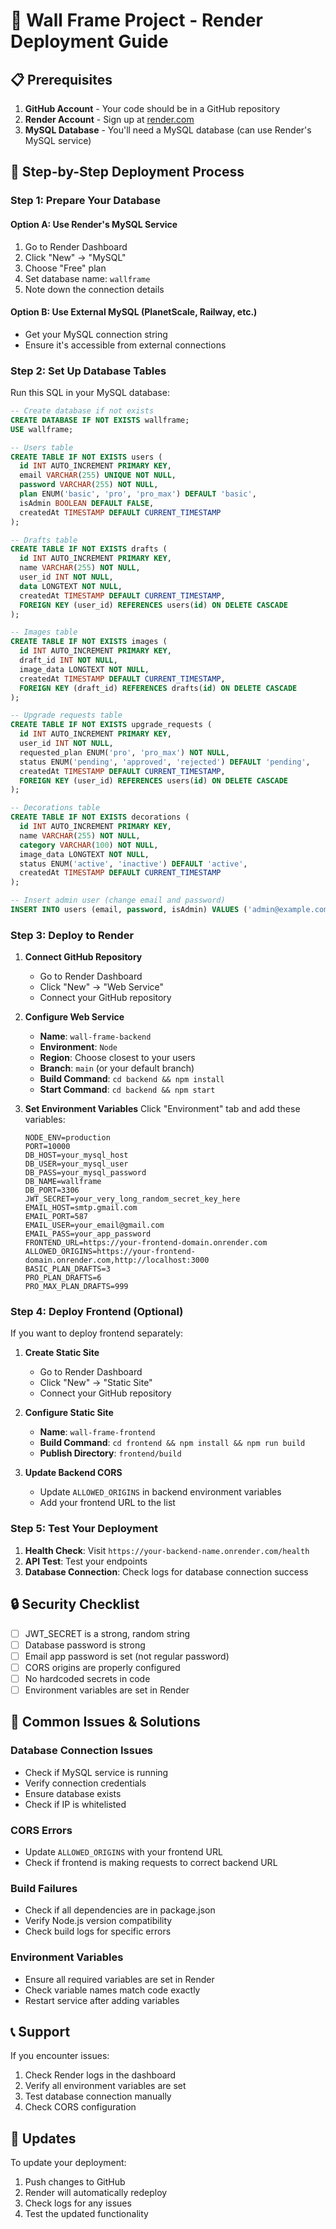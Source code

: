 # 🚀 Wall Frame Project - Render Deployment Guide

## 📋 Prerequisites

1. **GitHub Account** - Your code should be in a GitHub repository
2. **Render Account** - Sign up at [render.com](https://render.com)
3. **MySQL Database** - You'll need a MySQL database (can use Render's MySQL service)

## 🔧 Step-by-Step Deployment Process

### Step 1: Prepare Your Database

#### Option A: Use Render's MySQL Service
1. Go to Render Dashboard
2. Click "New" → "MySQL"
3. Choose "Free" plan
4. Set database name: `wallframe`
5. Note down the connection details

#### Option B: Use External MySQL (PlanetScale, Railway, etc.)
- Get your MySQL connection string
- Ensure it's accessible from external connections

### Step 2: Set Up Database Tables

Run this SQL in your MySQL database:

```sql
-- Create database if not exists
CREATE DATABASE IF NOT EXISTS wallframe;
USE wallframe;

-- Users table
CREATE TABLE IF NOT EXISTS users (
  id INT AUTO_INCREMENT PRIMARY KEY,
  email VARCHAR(255) UNIQUE NOT NULL,
  password VARCHAR(255) NOT NULL,
  plan ENUM('basic', 'pro', 'pro_max') DEFAULT 'basic',
  isAdmin BOOLEAN DEFAULT FALSE,
  createdAt TIMESTAMP DEFAULT CURRENT_TIMESTAMP
);

-- Drafts table
CREATE TABLE IF NOT EXISTS drafts (
  id INT AUTO_INCREMENT PRIMARY KEY,
  name VARCHAR(255) NOT NULL,
  user_id INT NOT NULL,
  data LONGTEXT NOT NULL,
  createdAt TIMESTAMP DEFAULT CURRENT_TIMESTAMP,
  FOREIGN KEY (user_id) REFERENCES users(id) ON DELETE CASCADE
);

-- Images table
CREATE TABLE IF NOT EXISTS images (
  id INT AUTO_INCREMENT PRIMARY KEY,
  draft_id INT NOT NULL,
  image_data LONGTEXT NOT NULL,
  createdAt TIMESTAMP DEFAULT CURRENT_TIMESTAMP,
  FOREIGN KEY (draft_id) REFERENCES drafts(id) ON DELETE CASCADE
);

-- Upgrade requests table
CREATE TABLE IF NOT EXISTS upgrade_requests (
  id INT AUTO_INCREMENT PRIMARY KEY,
  user_id INT NOT NULL,
  requested_plan ENUM('pro', 'pro_max') NOT NULL,
  status ENUM('pending', 'approved', 'rejected') DEFAULT 'pending',
  createdAt TIMESTAMP DEFAULT CURRENT_TIMESTAMP,
  FOREIGN KEY (user_id) REFERENCES users(id) ON DELETE CASCADE
);

-- Decorations table
CREATE TABLE IF NOT EXISTS decorations (
  id INT AUTO_INCREMENT PRIMARY KEY,
  name VARCHAR(255) NOT NULL,
  category VARCHAR(100) NOT NULL,
  image_data LONGTEXT NOT NULL,
  status ENUM('active', 'inactive') DEFAULT 'active',
  createdAt TIMESTAMP DEFAULT CURRENT_TIMESTAMP
);

-- Insert admin user (change email and password)
INSERT INTO users (email, password, isAdmin) VALUES ('admin@example.com', '$2a$10$your_hashed_password_here', TRUE);
```

### Step 3: Deploy to Render

1. **Connect GitHub Repository**
   - Go to Render Dashboard
   - Click "New" → "Web Service"
   - Connect your GitHub repository

2. **Configure Web Service**
   - **Name**: `wall-frame-backend`
   - **Environment**: `Node`
   - **Region**: Choose closest to your users
   - **Branch**: `main` (or your default branch)
   - **Build Command**: `cd backend && npm install`
   - **Start Command**: `cd backend && npm start`

3. **Set Environment Variables**
   Click "Environment" tab and add these variables:

   ```
   NODE_ENV=production
   PORT=10000
   DB_HOST=your_mysql_host
   DB_USER=your_mysql_user
   DB_PASS=your_mysql_password
   DB_NAME=wallframe
   DB_PORT=3306
   JWT_SECRET=your_very_long_random_secret_key_here
   EMAIL_HOST=smtp.gmail.com
   EMAIL_PORT=587
   EMAIL_USER=your_email@gmail.com
   EMAIL_PASS=your_app_password
   FRONTEND_URL=https://your-frontend-domain.onrender.com
   ALLOWED_ORIGINS=https://your-frontend-domain.onrender.com,http://localhost:3000
   BASIC_PLAN_DRAFTS=3
   PRO_PLAN_DRAFTS=6
   PRO_MAX_PLAN_DRAFTS=999
   ```

### Step 4: Deploy Frontend (Optional)

If you want to deploy frontend separately:

1. **Create Static Site**
   - Go to Render Dashboard
   - Click "New" → "Static Site"
   - Connect your GitHub repository

2. **Configure Static Site**
   - **Name**: `wall-frame-frontend`
   - **Build Command**: `cd frontend && npm install && npm run build`
   - **Publish Directory**: `frontend/build`

3. **Update Backend CORS**
   - Update `ALLOWED_ORIGINS` in backend environment variables
   - Add your frontend URL to the list

### Step 5: Test Your Deployment

1. **Health Check**: Visit `https://your-backend-name.onrender.com/health`
2. **API Test**: Test your endpoints
3. **Database Connection**: Check logs for database connection success

## 🔒 Security Checklist

- [ ] JWT_SECRET is a strong, random string
- [ ] Database password is strong
- [ ] Email app password is set (not regular password)
- [ ] CORS origins are properly configured
- [ ] No hardcoded secrets in code
- [ ] Environment variables are set in Render

## 🐛 Common Issues & Solutions

### Database Connection Issues
- Check if MySQL service is running
- Verify connection credentials
- Ensure database exists
- Check if IP is whitelisted

### CORS Errors
- Update `ALLOWED_ORIGINS` with your frontend URL
- Check if frontend is making requests to correct backend URL

### Build Failures
- Check if all dependencies are in package.json
- Verify Node.js version compatibility
- Check build logs for specific errors

### Environment Variables
- Ensure all required variables are set in Render
- Check variable names match code exactly
- Restart service after adding variables

## 📞 Support

If you encounter issues:
1. Check Render logs in the dashboard
2. Verify all environment variables are set
3. Test database connection manually
4. Check CORS configuration

## 🔄 Updates

To update your deployment:
1. Push changes to GitHub
2. Render will automatically redeploy
3. Check logs for any issues
4. Test the updated functionality 